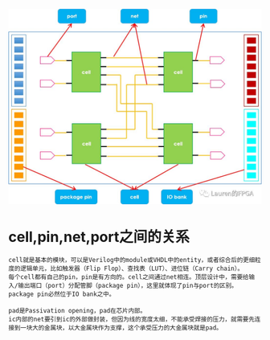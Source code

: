 ![image](https://github.com/TMeatlazijiding/On_the_way/blob/main/ic%E5%B0%8F%E7%AB%99/image/7jhkow1md1.jpeg)
# cell,pin,net,port之间的关系
~~~
cell就是基本的模块，可以是Verilog中的module或VHDL中的entity，或者综合后的更细粒度的逻辑单元，比如触发器（Flip Flop）、查找表（LUT）、进位链（Carry chain）。
每个cell都有自己的pin，pin是有方向的。cell之间通过net相连。顶层设计中，需要给输入/输出端口（port）分配管脚（package pin），这里就体现了pin与port的区别。
package pin必然位于IO bank之中。

pad是Passivation opening，pad在芯片内部。
ic内部的net要引到ic的外部做封装，但因为线的宽度太细，不能承受焊接的压力，就需要先连接到一块大的金属块，以大金属块作为支撑，这个承受压力的大金属块就是pad。
~~~
